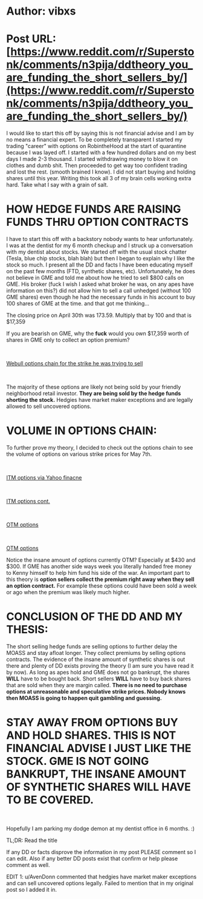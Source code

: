 # Author: vibxs
# Post URL: [https://www.reddit.com/r/Superstonk/comments/n3pija/ddtheory_you_are_funding_the_short_sellers_by/](https://www.reddit.com/r/Superstonk/comments/n3pija/ddtheory_you_are_funding_the_short_sellers_by/)


I would like to start this off by saying this is not financial advise and I am by no means a financial expert. To be completely transparent I started my trading "career" with options on RobintheHood at the start of quarantine because I was layed off. I started with a few hundred dollars and on my best days I made 2-3 thousand. I started withdrawing money to blow it on clothes and dumb shit. Then proceeded to get way too confident trading and lost the rest. (smooth brained I know). I did not start buying and holding shares until this year. Writing this took all 3 of my brain cells working extra hard. Take what I say with a grain of salt.

# HOW HEDGE FUNDS ARE RAISING FUNDS THRU OPTION CONTRACTS

I have to start this off with a backstory nobody wants to hear unfortunately. I was at the dentist for my 6 month checkup and I struck up a conversation with my dentist about stocks. We started off with the usual stock chatter (Tesla, blue chip stocks, blah blah) but then I began to explain why I like the stock so much. I present all the DD and facts I have been educating myself on the past few months (FTD, synthetic shares, etc). Unfortunately, he does not believe in GME and told me about how he tried to sell $800 calls on GME. His broker (fuck I wish I asked what broker he was, on any apes have information on this?) did not allow him to sell a call unhedged (without 100 GME shares) even though he had the necessary funds in his account to buy 100 shares of GME at the time. and that got me thinking...

The closing price on April 30th was 173.59. Multiply that by 100 and that is $17,359

If you are bearish on GME, why the **fuck** would you own $17,359 worth of shares in GME only to collect an option premium?

&#x200B;

[Webull options chain for the strike he was trying to sell](https://preview.redd.it/ij9kyhejfuw61.png?width=1514&format=png&auto=webp&s=9c5174ff67971234b87d805faa2efaeb9128b4d8)

&#x200B;

The majority of these options are likely not being sold by your friendly neighborhood retail investor. **They are being sold by the hedge funds shorting the stock.** Hedgies have market maker exceptions and are legally allowed to sell uncovered options.

# VOLUME IN OPTIONS CHAIN:

To further prove my theory, I decided to check out the options chain to see the volume of options on various strike prices for May 7th.

&#x200B;

[ITM options via Yahoo finacne](https://preview.redd.it/70s5vi3vhuw61.png?width=1778&format=png&auto=webp&s=1c454f17fa7079ac7e4bcb880dd63daafe3818cf)

&#x200B;

[ITM options cont.](https://preview.redd.it/ghd3vfwlhuw61.png?width=1736&format=png&auto=webp&s=e7e96d8948feae196dc496020538c51646420999)

&#x200B;

[OTM options](https://preview.redd.it/5luv5a3yhuw61.png?width=1838&format=png&auto=webp&s=c8a291ed1eaebb6e3056c5df4dd0f010292a9fa8)

&#x200B;

[OTM options](https://preview.redd.it/qortrx81iuw61.png?width=1788&format=png&auto=webp&s=db62bf67872ac19569c2c438ed7d444a4ab99b4d)

Notice the insane amount of options currently OTM? Especially at $430 and $300. If GME has another side ways week you literally handed free money to Kenny himself to help him fund his side of the war. An important part to this theory is **option sellers collect the premium right away when they sell an option contract.** For example these options could have been sold a week or ago when the premium was likely much higher.

# CONCLUSION OF THE DD AND MY THESIS:

The short selling hedge funds are selling options to further delay the MOASS and stay afloat longer. They collect premiums by selling options contracts. The evidence of the insane amount of synthetic shares is out there and plenty of DD exists proving the theory (I am sure you have read it by now). As long as apes hold and GME does not go bankrupt, the shares **WILL** have to be bought back. Short sellers **WILL** have to buy back shares that are sold when they are margin called. **There is no need to purchase options at unreasonable and speculative strike prices. Nobody knows then MOASS is going to happen quit gambling and guessing.**

# STAY AWAY FROM OPTIONS BUY AND HOLD SHARES. THIS IS NOT FINANCIAL ADVISE I JUST LIKE THE STOCK. GME IS NOT GOING BANKRUPT, THE INSANE AMOUNT OF SYNTHETIC SHARES WILL HAVE TO BE COVERED.

&#x200B;

Hopefully I am parking my dodge demon at my dentist office in 6 months.  :)

TL;DR: Read the title

If any DD or facts disprove the information in my post PLEASE comment so I can edit. Also if any better DD posts exist that confirm or help please comment as well.

EDIT 1: u/AvenDonn commented that hedgies have market maker exceptions and can sell uncovered options legally. Failed to mention that in my original post so I added it in.

&#x200B;